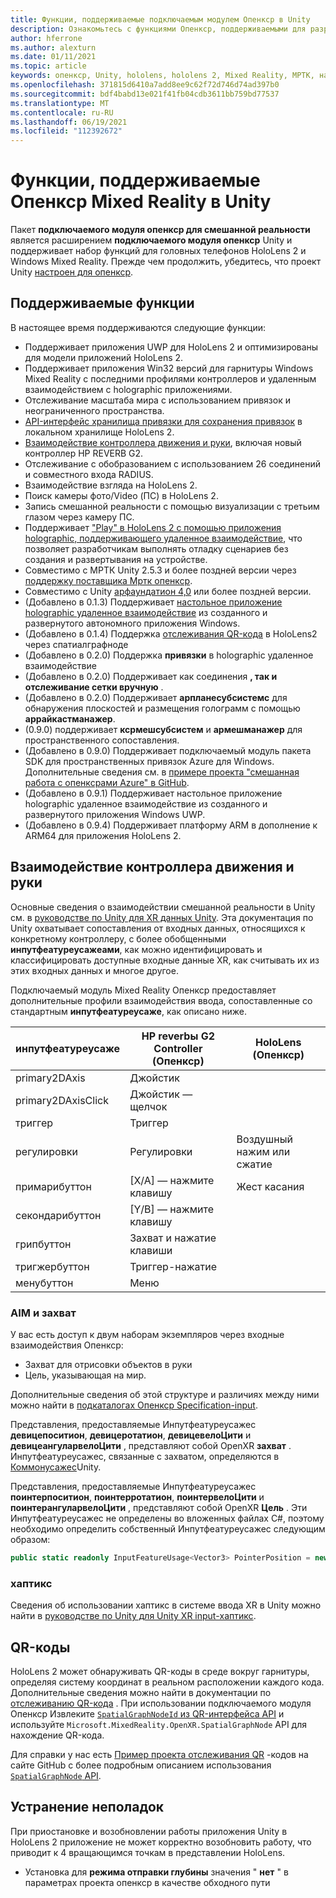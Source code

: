 ```yaml
---
title: Функции, поддерживаемые подключаемым модулем Опенкср в Unity
description: Ознакомьтесь с функциями Опенкср, поддерживаемыми для разработки смешанной реальности в Unity.
author: hferrone
ms.author: alexturn
ms.date: 01/11/2021
ms.topic: article
keywords: опенкср, Unity, hololens, hololens 2, Mixed Reality, МРТК, набор средств для смешанной реальности, дополненная реальность, виртуальная реальность, гарнитуры смешанной реальности, обучение, учебник, начало работы
ms.openlocfilehash: 371815d6410a7add8ee9c62f72d746d74ad397b0
ms.sourcegitcommit: bdf4babd13e021f41fb04cdb3611bb759bd77537
ms.translationtype: MT
ms.contentlocale: ru-RU
ms.lasthandoff: 06/19/2021
ms.locfileid: "112392672"
---
```

# <a name="mixed-reality-openxr-supported-features-in-unity"></a>Функции, поддерживаемые Опенкср Mixed Reality в Unity

Пакет **подключаемого модуля опенкср для смешанной реальности** является расширением **подключаемого модуля опенкср** Unity и поддерживает набор функций для головных телефонов HoloLens 2 и Windows Mixed Reality. Прежде чем продолжить, убедитесь, что проект Unity [настроен для опенкср](openxr-getting-started.md).

## <a name="whats-supported"></a>Поддерживаемые функции

В настоящее время поддерживаются следующие функции:

* Поддерживает приложения UWP для HoloLens 2 и оптимизированы для модели приложений HoloLens 2.
* Поддерживает приложения Win32 версий для гарнитуры Windows Mixed Reality с последними профилями контроллеров и удаленным взаимодействием с holographic приложениями.
* Отслеживание масштаба мира с использованием привязок и неограниченного пространства.
* [API-интерфейс хранилища привязки для сохранения привязок](spatial-anchors-in-unity.md) в локальном хранилище HoloLens 2.
* [Взаимодействие контроллера движения и руки](#motion-controller-and-hand-interactions), включая новый контроллер HP REVERB G2.
* Отслеживание с обобразованием с использованием 26 соединений и совместного входа RADIUS.
* Взаимодействие взгляда на HoloLens 2.
* Поиск камеры фото/Video (ПС) в HoloLens 2.
* Запись смешанной реальности с помощью визуализации с третьим глазом через камеру ПС.
* Поддерживает ["Play" в HoloLens 2 с помощью приложения holographic, поддерживающего удаленное взаимодействие](unity-play-mode.md#unity-play-mode-with-holographic-remoting), что позволяет разработчикам выполнять отладку сценариев без создания и развертывания на устройстве.
* Совместимо с МРТК Unity 2.5.3 и более поздней версии через [поддержку поставщика Мртк опенкср](openxr-getting-started.md#using-mrtk-with-openxr-support).
* Совместимо с Unity [арфаундатион 4,0](https://docs.unity3d.com/Packages/com.unity.xr.arfoundation@4.1/manual/index.html) или более поздней версии.
* (Добавлено в 0.1.3) Поддерживает [настольное приложение holographic удаленное взаимодействие](holographic-remoting-desktop.md) из созданного и развернутого автономного приложения Windows.
* (Добавлено в 0.1.4) Поддержка [отслеживания QR-кода](#qr-codes) в HoloLens2 через спатиалграфноде
* (Добавлено в 0.2.0) Поддержка **привязки** в holographic удаленное взаимодействие
* (Добавлено в 0.2.0) Поддерживает как соединения **, так и отслеживание сетки вручную** .
* (Добавлено в 0.2.0) Поддерживает **арпланесубсистемс** для обнаружения плоскостей и размещения голограмм с помощью **аррайкастманажер**.
* (0.9.0) поддерживает **ксрмешсубсистем** и **армешманажер** для пространственного сопоставления.
* (Добавлено в 0.9.0) Поддерживает подключаемый модуль пакета SDK для пространственных привязок Azure для Windows. Дополнительные сведения см. в [примере проекта "смешанная работа с опенксрами Azure" в GitHub](https://github.com/microsoft/OpenXR-Unity-MixedReality-Samples/tree/main/AzureSpatialAnchorsSample).
* (Добавлено в 0.9.1) Поддерживает настольное приложение holographic удаленное взаимодействие из созданного и развернутого приложения Windows UWP.
* (Добавлено в 0.9.4) Поддерживает платформу ARM в дополнение к ARM64 для приложения HoloLens 2.

## <a name="motion-controller-and-hand-interactions"></a>Взаимодействие контроллера движения и руки

Основные сведения о взаимодействии смешанной реальности в Unity см. в [руководстве по Unity для XR данных Unity](https://docs.unity3d.com/2020.2/Documentation/Manual/xr_input.html). Эта документация по Unity охватывает сопоставления от входных данных, относящихся к конкретному контроллеру, с более обобщенными **инпутфеатуреусажеами**, как можно идентифицировать и классифицировать доступные входные данные XR, как считывать их из этих входных данных и многое другое.

Подключаемый модуль Mixed Reality Опенкср предоставляет дополнительные профили взаимодействия ввода, сопоставленные со стандартным **инпутфеатуреусаже**, как описано ниже.

| инпутфеатуреусаже | HP reverbы G2 Controller (Опенкср) | HoloLens (Опенкср) |
| ---- | ---- | ---- |
| primary2DAxis | Джойстик | |
| primary2DAxisClick | Джойстик — щелчок | |
| триггер | Триггер  | |
| регулировки | Регулировки | Воздушный нажим или сжатие |
| примарибуттон | [X/A] — нажмите клавишу | Жест касания |
| секондарибуттон | [Y/B] — нажмите клавишу | |
| грипбуттон | Захват и нажатие клавиши | |
| тригжербуттон | Триггер-нажатие | |
| менубуттон | Меню | |

### <a name="aim-and-grip-poses"></a>AIM и захват

У вас есть доступ к двум наборам экземпляров через входные взаимодействия Опенкср:

* Захват для отрисовки объектов в руки
* Цель, указывающая на мир.

Дополнительные сведения об этой структуре и различиях между ними можно найти в [подкаталогах Опенкср Specification-input](https://www.khronos.org/registry/OpenXR/specs/1.0/html/xrspec.html#semantic-path-input).

Представления, предоставляемые Инпутфеатуреусажес **девицепоситион**, **девицеротатион**, **девицевелоЦити** и **девицеангуларвелоЦити** , представляют собой OpenXR **захват** . Инпутфеатуреусажес, связанные с захватом, определяются в [Коммонусажес](https://docs.unity3d.com/2020.2/Documentation/ScriptReference/XR.CommonUsages.html)Unity.

Представления, предоставляемые Инпутфеатуреусажес **поинтерпоситион**, **поинтерротатион**, **поинтервелоЦити** и **поинтерангуларвелоЦити** , представляют собой OpenXR **Цель** . Эти Инпутфеатуреусажес не определены во вложенных файлах C#, поэтому необходимо определить собственный Инпутфеатуреусажес следующим образом:

``` cs
public static readonly InputFeatureUsage<Vector3> PointerPosition = new InputFeatureUsage<Vector3>("PointerPosition");
```

### <a name="haptics"></a>хаптикс

Сведения об использовании хаптикс в системе ввода XR в Unity можно найти в [руководстве по Unity для Unity XR input-хаптикс](https://docs.unity3d.com/2020.2/Documentation/Manual/xr_input.html#Haptics).

## <a name="qr-codes"></a>QR-коды

HoloLens 2 может обнаруживать QR-коды в среде вокруг гарнитуры, определяя систему координат в реальном расположении каждого кода. Дополнительные сведения можно найти в документации по [отслеживанию QR-кода](../platform-capabilities-and-apis/qr-code-tracking.md) .  При использовании подключаемого модуля Опенкср Извлеките [ `SpatialGraphNodeId` из QR-интерфейса API](../platform-capabilities-and-apis/qr-code-tracking.md#qr-api-reference) и используйте `Microsoft.MixedReality.OpenXR.SpatialGraphNode` API для нахождение QR-кода.

Для справки у нас есть [Пример проекта отслеживания QR](https://github.com/yl-msft/QRTracking) -кодов на сайте GitHub с более подробным описанием использования [ `SpatialGraphNode` API](https://github.com/yl-msft/QRTracking/blob/main/SampleQRCodes/Assets/Scripts/SpatialGraphNodeTracker.cs).

## <a name="troubleshooting"></a>Устранение неполадок

При приостановке и возобновлении работы приложения Unity в HoloLens 2 приложение не может корректно возобновить работу, что приводит к 4 вращающимся точкам в представлении HoloLens.

* Установка для **режима отправки глубины** значения " **нет** " в параметрах проекта опенкср в качестве обходного пути

